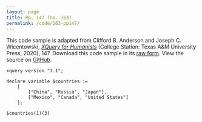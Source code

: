 ```yaml
---
layout: page
title: Pp. 147 (no. 163)
permalink: /code/163-pp147/
---
```


This code sample is adapted from Clifford B. Anderson and Joseph C. Wicentowski, 
[_XQuery for Humanists_](/) (College Station: Texas A&M University Press, 2020), 147. 
Download this code sample in its [raw form](/code/163-pp147/163-pp147.xq).
View the source on [GitHub](https://github.com/coding4humanists/xquery4humanists/blob/master/code/163-pp147/163-pp147.xq).

```xquery
xquery version "3.1";

declare variable $countries :=
    [
        ["China", "Russia", "Japan"],
        ["Mexico", "Canada", "United States"]
    ];

$countries(1)(3)
```  
